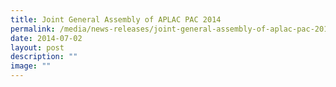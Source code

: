 ```yaml
---
title: Joint General Assembly of APLAC PAC 2014
permalink: /media/news-releases/joint-general-assembly-of-aplac-pac-2014/
date: 2014-07-02
layout: post
description: ""
image: ""
---
```

